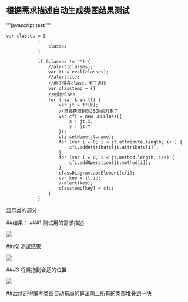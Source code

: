 ## 根据需求描述自动生成类图结果测试

'''javascript
test
'''

    var classes = $
    			{
    				classes
    			}
    			;
    			if (classes != "") {
    				//alert(classes);
    				var tt = eval(classes);
    				//alert(tt);
    				//用于保存class，用于连线
    				var classtemp = {}
    				//创建class
    				for ( var k in tt) {
    					var jt = tt[k];
    					//已经获取到类JSON的对象了
    					var cfi = new UMLClass({
    						x : jt.X,
    						y : jt.Y
    					});
    					cfi.setName(jt.name);
    					for (var i = 0; i < jt.attribute.length; i++) {
    						cfi.addAttribute(jt.attribute[i]);
    					}
    					for (var i = 0; i < jt.method.length; i++) {
    						cfi.addOperation(jt.method[i]);
    					}
    					classDiagram.addElement(cfi);
    					var key = jt.id;
    					//alert(key);
    					classtemp[key] = cfi;
    				}
    			}
    
显示类的部分

##结果：
###1 测试用的需求描述

![](http://i.imgur.com/jLg8BZo.jpg)


###2 测试结果

![](http://i.imgur.com/VFp64Na.jpg)

###3 将类拖到合适的位置

![](http://i.imgur.com/c8ZdKhx.jpg)

##后续还得编写类图自动布局的算法防止所有的类都堆叠到一块
